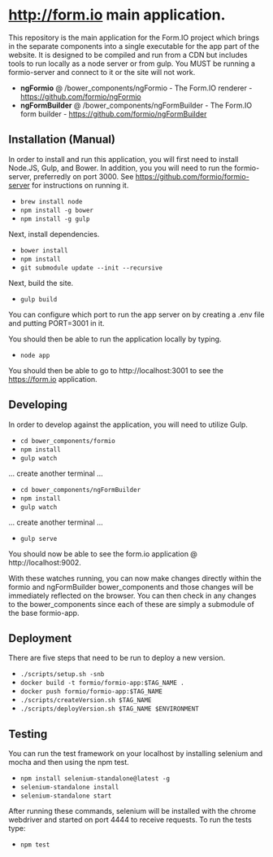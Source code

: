 http://form.io main application.
================================
This repository is the main application for the Form.IO project which brings in the separate components into a single
executable for the app part of the website. It is designed to be compiled and run from a CDN but includes tools to run
locally as a node server or from gulp. You MUST be running a formio-server and connect to it or the site will not work.

 - **ngFormio** @ /bower_components/ngFormio - The Form.IO renderer - https://github.com/formio/ngFormio
 - **ngFormBuilder** @ /bower_components/ngFormBuilder - The Form.IO form builder - https://github.com/formio/ngFormBuilder

Installation (Manual)
------------
In order to install and run this application, you will first need to install Node.JS, Gulp, and Bower. In addition, you
you will need to run the formio-server, preferredly on port 3000. See https://github.com/formio/formio-server for
instructions on running it.

  - ```brew install node```
  - ```npm install -g bower```
  - ```npm install -g gulp```

Next, install dependencies.

  - ```bower install```
  - ```npm install```
  - ```git submodule update --init --recursive```

Next, build the site.

  - ```gulp build```

You can configure which port to run the app server on by creating a .env file and putting PORT=3001 in it.

You should then be able to run the application locally by typing.

  - ```node app```

You should then be able to go to http://localhost:3001 to see the https://form.io application.

Developing
------------
In order to develop against the application, you will need to utilize Gulp.

  - ```cd bower_components/formio```
  - ```npm install```
  - ```gulp watch```

... create another terminal ...

  - ```cd bower_components/ngFormBuilder```
  - ```npm install```
  - ```gulp watch```

... create another terminal ...

  - ```gulp serve```

You should now be able to see the form.io application @ http://localhost:9002.

With these watches running, you can now make changes directly within the formio and ngFormBuilder
bower_components and those changes will be immediately reflected on the browser. You can then
check in any changes to the bower_components since each of these are simply a submodule of the
base formio-app.

Deployment
---------------
There are five steps that need to be run to deploy a new version.

  - ```./scripts/setup.sh -snb```
  - ```docker build -t formio/formio-app:$TAG_NAME .```
  - ```docker push formio/formio-app:$TAG_NAME```
  - ```./scripts/createVersion.sh $TAG_NAME```
  - ```./scripts/deployVersion.sh $TAG_NAME $ENVIRONMENT```

Testing
-------
You can run the test framework on your localhost by installing selenium and mocha and then using the npm test.

  - ```npm install selenium-standalone@latest -g```
  - ```selenium-standalone install```
  - ```selenium-standalone start```

After running these commands, selenium will be installed with the chrome webdriver and started on port 4444 to receive requests. To run the tests type:

  - ```npm test```
